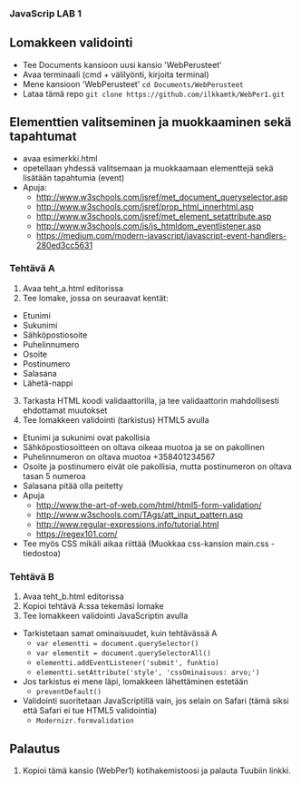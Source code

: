 ### JavaScrip LAB 1


## Lomakkeen validointi
  * Tee Documents kansioon uusi kansio 'WebPerusteet'
  * Avaa terminaali (cmd + välilyönti, kirjoita terminal)
  * Mene kansioon 'WebPerusteet' `cd Documents/WebPerusteet`
  * Lataa tämä repo `git clone https://github.com/ilkkamtk/WebPer1.git`

## Elementtien valitseminen ja muokkaaminen sekä tapahtumat
  * avaa esimerkki.html
  * opetellaan yhdessä valitsemaan ja muokkaamaan elementtejä sekä lisätään tapahtumia (event)
  * Apuja: 
    * http://www.w3schools.com/jsref/met_document_queryselector.asp
    * http://www.w3schools.com/jsref/prop_html_innerhtml.asp
    * http://www.w3schools.com/jsref/met_element_setattribute.asp
    * http://www.w3schools.com/js/js_htmldom_eventlistener.asp
    * https://medium.com/modern-javascript/javascript-event-handlers-280ed3cc5631


### Tehtävä A 
1. Avaa teht_a.html editorissa
2. Tee lomake, jossa on seuraavat kentät:
  * Etunimi
  * Sukunimi
  * Sähköpostiosoite
  * Puhelinnumero
  * Osoite
  * Postinumero
  * Salasana
  * Lähetä-nappi
3. Tarkasta HTML koodi validaattorilla, ja tee validaattorin mahdollisesti ehdottamat muutokset
4. Tee lomakkeen validointi (tarkistus) HTML5 avulla
  * Etunimi ja sukunimi ovat pakollisia
  * Sähköpostiosoitteen on oltava oikeaa muotoa ja se on pakollinen
  * Puhelinnumeron on oltava muotoa +358401234567
  * Osoite ja postinumero eivät ole pakollisia, mutta postinumeron on oltava tasan 5 numeroa
  * Salasana pitää olla peitetty
  * Apuja
    * http://www.the-art-of-web.com/html/html5-form-validation/
    * http://www.w3schools.com/TAgs/att_input_pattern.asp
    * http://www.regular-expressions.info/tutorial.html
    * https://regex101.com/
  * Tee myös CSS mikäli aikaa riittää (Muokkaa css-kansion main.css -tiedostoa)

### Tehtävä B 
1. Avaa teht_b.html editorissa
2. Kopioi tehtävä A:ssa tekemäsi lomake
3. Tee lomakkeen validointi JavaScriptin avulla
  * Tarkistetaan samat ominaisuudet, kuin tehtävässä A
    * `var elementti = document.querySelector()`
    * `var elementit = document.querySelectorAll()`
    * `elementti.addEventListener('submit', funktio)`
    * `elementti.setAttribute('style', 'cssOminaisuus: arvo;')`
  * Jos tarkistus ei mene läpi, lomakkeen lähettäminen estetään
    * `preventDefault()`
  * Validointi suoritetaan JavaScriptillä vain, jos selain on Safari (tämä siksi että Safari ei tue HTML5 validointia)
    * `Modernizr.formvalidation`

## Palautus
1. Kopioi tämä kansio (WebPer1) kotihakemistoosi ja palauta Tuubiin linkki.

